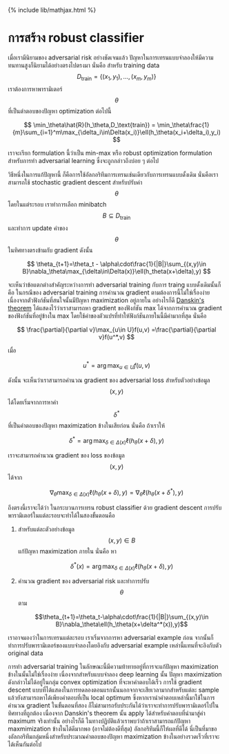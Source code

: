 {% include lib/mathjax.html %}
#  การสร้าง robust classifier

เมื่อเรามีนิยามของ adversarial risk อย่างชัดเจนแล้ว ปัญหาในการเทรนแบบจำลองให้มีความทนทานสูงก็นิยามได้อย่างตรงไปตรงมา นั่นคือ สำหรับ training data $$D_\text{train}=\{(x_1,y_1),\dots,(x_m,y_m)\}$$ เราต้องการหาพารามิเตอร์ $$\theta$$ ที่เป็นตำตอบของปัญหา optimization ต่อไปนี้

$$
\min_\theta\hat{R}(h_\theta,D_\text{train}) = \min_\theta\frac{1}{m}\sum_{i=1}^m\max_{\delta_i\in\Delta(x_i)}\ell(h_\theta(x_i+\delta_i),y_i)
$$

เราจะเรียก formulation นี้ว่าเป็น min-max หรือ robust optimization formulation สำหรับการทำ adversarial learning ซึ่งจะถูกกล่าวถึงบ่อย ๆ ต่อไป

วิธีหนึ่งในการแก้ปัญหานี้ ก็คือการใช้อัลกอริทึมการเทรนเช่นเดียวกับการเทรนแบบดั้งเดิม นั่นคือเราสามารถใช้ stochastic gradient descent สำหรับปรับค่า $$\theta$$ โดยในแต่ระรอบ เราทำการเลือก minibatch $$B\subseteq D_\text{train}$$ และทำการ update ค่าของ $$\theta$$ ในทิศทางตรงข้ามกับ gradient ดังนั้น

$$
\theta_{t+1}=\theta_t - \alpha\cdot\frac{1}{|B|}\sum_{(x,y)\in B}\nabla_\theta\max_{\delta\in\Delta(x)}\ell(h_theta(x+\delta),y)
$$

จะเห็นว่าข้อแตกต่างสำคัญระหว่างการทำ adversarial training กับการ traing แบบดั้งเดิมนั้นก็คือ ในกรณีของ adversarial training การคำนวณ gradient ตามต้องการนี้ไม่ใช่เรื่องง่าย เนื่องจากตัวฟังก์ชันที่สนใจนั้นมีปัญหา maximization อยู่ภายใน อย่างไรก็ดี [Danskin's theorem](https://en.wikipedia.org/wiki/Danskin's_theorem) ได้แสดงไว้ว่าเราสามารถหา gradient ของฟังก์ชัน max ได้จากการคำนวณ gradient ของฟังก์ชันที่อยู่ข้างใน max โดยใช้ค่าของตัวแปรที่ทำให้ฟังก์ชันภายในนี้มีค่ามากที่สุด นั่นคือ

$$
\frac{\partial}{\partial v}\max_{u\in U}f(u,v) =\frac{\partial}{\partial v}f(u^*,v)
$$

เมื่อ 

$$
u^*=\arg\max_{u\in U}f(u,v)
$$

ดังนั้น จะเห็นว่าเราสามารถคำนวณ gradient ของ adversarial loss สำหรับตัวอย่างข้อมูล $$(x,y)$$  ได้โดยเริ่มจากการหาค่า $$\delta^*$$ ที่เป็นคำตอบของปัญหา maximization ข้างในเสียก่อน นั่นคือ ถ้าเราให้

$$
\delta^*=\arg\max_{\delta\in\Delta(x)}\ell(h_\theta(x+\delta),y)
$$

เราจะสามารถคำนวณ gradient ของ loss ของข้อมูล $$(x,y)$$ ได้จาก

$$
\nabla_\theta\max_{\delta\in\Delta(x)}\ell(h_\theta(x+\delta),y) = \nabla_\theta\ell(h_\theta(x+\delta^*),y)
$$

ถึงตรงนี้เราจะได้ว่า ในกระบวนการเทรน robust classifier ด้วย gradient descent การปรับพารามิเตอร์ในแต่ละรอบจะทำได้ในสองขั้นตอนคือ

1. สำหรับแต่ละตัวอย่างข้อมูล $$(x,y)\in B$$ แก้ปัญหา maximization ภายใน นั่นคือ หา

    $$\delta^*(x)=\arg\max_{\delta\in\Delta(x)}\ell(h_\theta(x+\delta),y)$$

2. คำนวณ gradient ของ adversarial risk และทำการปรับ $$\theta$$ ตาม

    $$\theta_{t+1}=\theta_t-\alpha\cdot\frac{1}{|B|}\sum_{(x,y)\in B}\nabla_\theta\ell(h_\theta(x+\delta^*(x)),y)$$

เราอาจมองว่าในการเทรนแต่ละรอบ เราเริ่มจากการหา adversarial example ก่อน จากนั้นก็ทำการปรับพารามิเตอร์ของแบบจำลองโดยอิงกับ adversarial example เหล่านี้แทนที่จะอิงกับตัว original data 

การทำ adversarial training ในลักษณะนี้มีความท้าทายอยู่ที่การจะแก้ปัญหา maximization ข้างในนั้นไม่ใช่เรื่องง่าย เนื่องจากสำหรับแบบจำลอง deep learning นั้น ปัญหา maximization ดังกล่าวไม่ได้อยู่ในกลุ่ม convex optimization ที่จะหาคำตอบได้เร็ว การใช้ gradient descent แบบที่ได้แสดงในการทดลองตอนแรกนั้นนอกจากจะเสียเวลามากสำหรับแต่ละ sample แล้วยังสามารถหาได้เพียงคำตอบที่เป็น local optimum ซึ่งหากเรานำคำตอบเหล่านี้มาใช้ในการคำนวณ gradient ในขั้นตอนที่สอง ก็ไม่สามารถรับประกันได้ว่าเราจะทำการปรับพารามิเตอร์ไปในทิศทางที่ถูกต้อง เนื่องจาก Danskin's theorem นั้น apply ได้สำหรับคำตอบที่นำมาสู่ค่า maximum จริงเท่านั้น อย่างไรก็ดี ในทางปฏิบัติแล้วเราพบว่าถ้าเราสามารถแก้ปัญหา maxmimization ข้างในได้ดีมากพอ (อาจไม่ต้องดีที่สุด) อัลกอริทึมนี้ก็ให้ผลที่ดีได้ นี่เป็นที่มาของอัลกอริทึมกลุ่มหนึ่งสำหรับประมาณคำตอบของปัญหา maximization ข้างในอย่างรวดเร็วที่เราจะได้เห็นกันต่อไป
